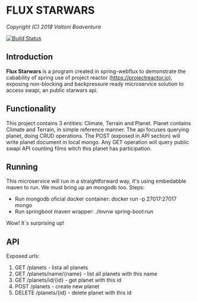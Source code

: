 # FLUX STARWARS
*Copyright (C) 2018 Valtoni Boaventura*

[![Build Status](https://travis-ci.org/valtoni/flux-starwars.svg)](https://travis-ci.org/valtoni/flux-starwars)

## Introduction

**Flux Starwars** is a program created in spring-webflux to demonstrate the 
cabability of spring use of project reactor (https://projectreactor.io), exposing 
non-blocking and backpressure ready microservice solution to access swapi, an public 
starwars api.

## Functionality

This project contains 3 entities: Climate, Terrain and Planet. Planet contains
Climate and Terrain, in simple reference manner. The api focuses querying
planet, doing CRUD operations. The POST (exposed in API section) will write
planet document in local mongo. Any GET operation will query
public swapi API counting films witch this planet has participation.


## Running

This microservice will run in a straightforward way, it's using embedabble maven
to run. We must bring up an mongodb too. Steps:
* Run mongodb oficial docker container: docker run -p 27017:27017 mongo
* Run springboot maven wrapper: ./mvnw spring-boot:run

Wow! It´s surprising up!

## API
Exposed urls:

1) GET /planets - lista all planets
2) GET /planets/name/{name} - list all planets with this name
3) GET /planets/id/{id} - get planet with this id
4) POST /planets - create new planet
5) DELETE /planets/{id} - delete planet with this id
 

